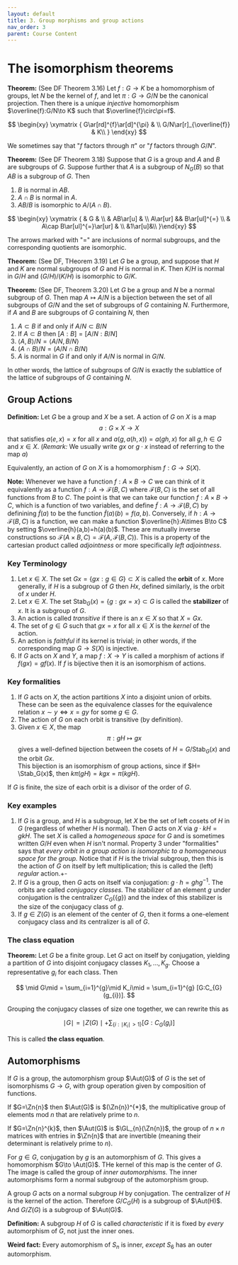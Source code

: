 ```yaml
---
layout: default
title: 3. Group morphisms and group actions
nav_order: 3
parent: Course Content
---
```


# The isomorphism theorems

**Theorem:** (See DF Theorem 3.16) Let $f:G\to K$ be a homomorphism of groups, let $N$ be the kernel of $f$, and let
$\pi:G\to G/N$ be the canonical projection.  Then there is a unique *injective* homomorphism
$\overline{f}:G/N\to K$ such that $\overline{f}\circ\pi=f$.

$$
\begin{xy}
\xymatrix {
G\ar[rd]^{f}\ar[d]^{\pi} &  \\
G/N\ar[r]_{\overline{f}} & K\\
}
\end{xy}
$$

We sometimes say that "$f$ factors through $\pi$" or "$f$ factors through $G/N$".

**Theorem:** (See DF Theorem 3.18) Suppose that $G$ is a group and $A$ and $B$ are subgroups of $G$.  Suppose further
that $A$ is a subgroup of $N_{G}(B)$ so that $AB$ is a subgroup of $G$.  Then
1. $B$ is normal in $AB$.
2. $A\cap B$ is normal in $A$.
3. $AB/B$ is isomorphic to $A/(A\cap B)$.

$$
\begin{xy}
\xymatrix {
    & G & \\
    & AB\ar[u] & \\
    A\ar[ur] && B\ar[ul]^{=} \\
    & A\cap B\ar[ul]^{=}\ar[ur] & \\
    &1\ar[u]&\\
}\end{xy}
$$

The arrows marked with "=" are inclusions of normal subgroups, and the corresponding quotients are isomorphic.  

**Theorem:** (See DF, THeorem 3.19) Let $G$ be a group, and suppose that
$H$ and $K$ are normal subgroups of $G$ and $H$ is normal in $K$.
Then $K/H$ is normal in $G/H$ and $(G/H)/(K/H)$ is isomorphic to $G/K$. 

**Theorem:** (See DF, Theorem 3.20)  Let $G$ be a group and
$N$ be a normal subgroup of $G$.  Then map $A\mapsto A/N$ is
a bijection between the set of all subgroups of $G/N$ and
the set of subgroups of $G$ containing $N$. Furthermore,
if $A$ and $B$ are subgroups of $G$ containing $N$, then
1. $A\subset B$ if and only if $A/N\subset B/N$
2. If $A\subset B$ then $[A:B]=[A/N:B/N]$
3. $\langle A, B\rangle/N=\langle A/N,B/N\rangle$
4. $(A\cap B)/N=(A/N\cap B/N)$
5. $A$ is normal in $G$ if and only if $A/N$ is normal in $G/N$.

In other words, the lattice of subgroups of $G/N$ is exactly
the sublattice of the lattice of subgroups of $G$ containing $N$.

## Group Actions

**Definition:** Let $G$ be a group and $X$ be a set.  A action of $G$ on $X$ is a map
$$
a: G\times X\to X
$$
that satisfies $a(e,x)=x$ for all $x$ and $a(g,a(h,x))=a(gh,x)$ for all $g,h\in G$ and $x\in X$.
(*Remark:* We usually write $gx$ or $g\cdot x$ instead of referring to the map $a$)

Equivalently, an action of $G$ on $X$ is a homomorphism $f:G\to S(X)$. 

**Note:** Whenever we have a function $f: A\times B\to C$ we can think of it equivalently as a
function $f:A\to \mathcal{F}(B,C)$ where $\mathcal{F}(B,C)$ is the set of all functions from $B$ to $C$.
The point is that we can take our function $f:A\times B\to C$, which is a function of two variables,
and define $\tilde{f}:A\to\mathcal{F}(B,C)$ by definining $\tilde{f}(a)$ to be the function
$\tilde{f}(a)(b)=f(a,b)$.  Conversely, if $h:A\to\mathcal{F}(B,C)$ is a function, we can make a function
$\overline{h}:A\times B\to C$ by setting $\overline{h}(a,b)=h(a)(b)$.  These are mutually inverse constructions
so $\mathcal{F}(A\times B,C)=\mathcal{F}(A,\mathcal{F}(B,C))$. 
This is a property of the cartesian product called *adjointness*
or more specifically *left adjointness*.

### Key Terminology

1. Let $x\in X$.  The set $Gx=\lbrace gx: g\in G\rbrace\subset X$ is called the **orbit** of $x$.  More generally,
if $H$ is a subgroup of $G$ then $Hx$, defined similarly, is the orbit of $x$ under $H$.
2. Let $x\in X$.  The set $\mathrm{Stab}_{G}(x)=\lbrace g : gx=x\rbrace\subset G$ is called the **stabilizer** of $x$. It is a subgroup of $G$.
3. An action is called *transitive* if there is an $x\in X$ so that $X=Gx$.
4. The set of $g\in G$ such that $gx=x$ for all $x\in X$ is the *kernel* of the action.
5. An action is *faithful* if its kernel is trivial; in other words, if the corresponding map $G\to S(X)$
is injective. 
6. If $G$ acts on $X$ and $Y$, a map $f:X\to Y$ is called a morphism of actions if $f(gx)=gf(x)$.
If $f$ is bijective then it is an isomorphism of actions. 


### Key formalities

1. If $G$ acts on $X$, the action partitions $X$ into a disjoint union of orbits.  These can be seen as the equivalence classes for the equivalence relation $x\sim y\iff x=gy$ for some $g\in G$.
2. The action of $G$ on each orbit is transitive (by definition).
3. Given $x\in X$, the map
$$
\pi: gH\mapsto gx
$$
gives a well-defined bijection between the cosets of 
$H=G/\mathrm{Stab}_{G}(x)$ and the orbit $Gx$.  
This bijection
is an isomorphism of group actions, since if $H=
\Stab_G(x)$, then 
$k\pi(gH)=kgx=\pi(kgH)$.  


If $G$ is finite,
the size of each orbit is a divisor of the order of $G$.

### Key examples

1. If $G$ is a group, and $H$ is a subgroup, let $X$ be the set of left cosets of $H$ in $G$ (regardless of
whether $H$ is normal).  Then $G$ acts on $X$ via $g\cdot kH=gkH$.  The set $X$ is called a *homogeneous space*
for $G$ and is sometimes written $G/H$ even when $H$ isn't normal.   Property 3 under "formalities"
says that *every orbit in a group action is isomorphic to a homogeneous space for the group.*  Notice that
if $H$ is the trivial subgroup, then this is the action of $G$ on itself by left multiplication; this is called the (left) *regular* action.+-
2. If $G$ is a group, then $G$ acts on itself via conjugation: $g\cdot h=ghg^{-1}$.  The orbits
are called *conjugacy classes.*  The stabilizer of an element $g$ under conjugation is the centralizer
$C_{G}(\lbrace g \rbrace)$ and the index of this stabilizer is the size of the conjugacy class of $g$. 
3. If $g\in Z(G)$ is an element of the center of $G$, then it forms a one-element conjugacy class and its centralizer is all of $G$. 


### The class equation

**Theorem:** Let $G$ be a finite group.  Let $G$ act on itself by conjugation, yielding
a partition of $G$ into disjoint conjugacy classes $K_1,\ldots, K_g$.  Choose a representative $g_{i}$
for each class. Then

$$
\mid G\mid = \sum_{i=1}^{g}\mid K_i\mid = \sum_{i=1}^{g} [G:C_{G}(g_{i})].
$$

Grouping the conjugacy classes of size one together, we can rewrite this as

$$
\mid G\mid = \mid Z(G)\mid + \sum_{\lbrace i : \mid K_{i}\mid>1\rbrace}  [G:C_{G}(g_{i})]
$$

This is called **the class equation**.

## Automorphisms

If $G$ is a group, the automorphism group $\Aut(G)$ of $G$ is the set of isomorphisms $G\to G$, with group operation given by composition of functions.

If $G=\Zn{n}$ then $\Aut(G)$ is $(\Zn{n})^{*}$, the multiplicative group of elements mod $n$ that are relatively
prime to $n$.

If $G=\Zn{n}^{k}$, then $\Aut(G)$ is $\GL_{n}(\Zn{n})$, the group of $n\times n$ matrices with entries in 
$\Zn{n}$ that are invertible (meaning their determinant is relatively prime to $n$).

For $g\in G$, conjugation by $g$ is an automorphism of $G$.  This gives a homomorphism $G\to \Aut(G)$. THe 
kernel of this map is the center of $G$.  The image is called the group of *inner automorphisms.* The
inner automorphisms form a normal subgroup of the automorphism group.

A group $G$ acts on a normal subgroup $H$ by conjugation.  The centralizer of $H$ is the kernel of the action.
Therefore $G/C_{G}(H)$ is a subgroup of $\Aut(H)$.  And $G/Z(G)$ is a subgroup of $\Aut(G)$.

**Definition:** A subgroup $H$ of $G$ is called *characteristic* if it is fixed by *every* automorphism of $G$,
not just the inner ones. 

**Weird fact:** Every automorphism of $S_{n}$ is inner, *except* $S_{6}$ has an outer automorphism.